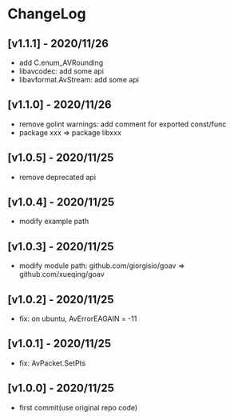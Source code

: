 # ChangeLog

## [v1.1.1] - 2020/11/26

- add C.enum_AVRounding
- libavcodec: add some api
- libavformat.AvStream: add some api

## [v1.1.0] - 2020/11/26

- remove golint warnings: add comment for exported const/func
- package xxx => package libxxx

## [v1.0.5] - 2020/11/25

- remove deprecated api

## [v1.0.4] - 2020/11/25

- modify example path

## [v1.0.3] - 2020/11/25

- modify module path: github.com/giorgisio/goav => github.com/xueqing/goav

## [v1.0.2] - 2020/11/25

- fix: on ubuntu, AvErrorEAGAIN = -11

## [v1.0.1] - 2020/11/25

- fix: AvPacket.SetPts

## [v1.0.0] - 2020/11/25

- first commit(use original repo code)
